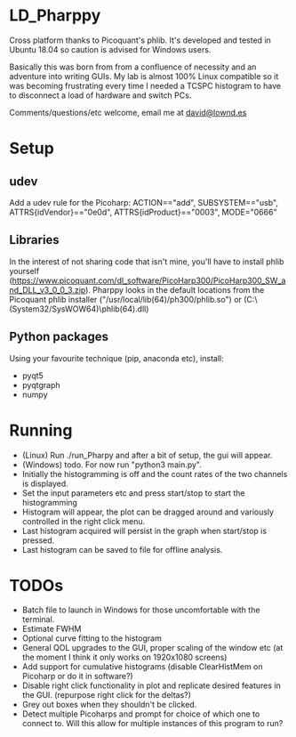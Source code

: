 # LD_Pharppy
Cross platform thanks to Picoquant's phlib. It's developed and tested in Ubuntu 18.04 so caution is advised for Windows users.

Basically this was born from from a confluence of necessity and an adventure into writing GUIs. My lab is almost 100% Linux compatible so it was becoming frustrating every time I needed a TCSPC histogram to have to disconnect a load of hardware and switch PCs. 

Comments/questions/etc welcome, email me at david@lownd.es

# Setup
## udev
Add a udev rule for the Picoharp: ACTION=="add", SUBSYSTEM=="usb", ATTRS{idVendor}=="0e0d", ATTRS{idProduct}=="0003", MODE="0666"
## Libraries
In the interest of not sharing code that isn't mine, you'll have to install phlib yourself (https://www.picoquant.com/dl_software/PicoHarp300/PicoHarp300_SW_and_DLL_v3_0_0_3.zip).
Pharppy looks in the default locations from the Picoquant phlib installer ("/usr/local/lib(64)/ph300/phlib.so") or (C:\\(System32/SysWOW64)\\phlib(64).dll)
## Python packages
Using your favourite technique (pip, anaconda etc), install:
- pyqt5
- pyqtgraph
- numpy

# Running
- (Linux) Run ./run_Pharpy and after a bit of setup, the gui will appear.
- (Windows) todo. For now run "python3 main.py".
- Initially the histogramming is off and the count rates of the two channels is displayed.
- Set the input parameters etc and press start/stop to start the histogramming
- Histogram will appear, the plot can be dragged around and variously controlled in the right click menu.
- Last histogram acquired will persist in the graph when start/stop is pressed.
- Last histogram can be saved to file for offline analysis.

# TODOs
- Batch file to launch in Windows for those uncomfortable with the terminal.
- Estimate FWHM
- Optional curve fitting to the histogram
- General QOL upgrades to the GUI, proper scaling of the window etc (at the moment I think it only works on 1920x1080 screens)
- Add support for cumulative histograms (disable ClearHistMem on Picoharp or do it in software?)
- Disable right click functionality in plot and replicate desired features in the GUI. (repurpose right click for the deltas?)
- Grey out boxes when they shouldn't be clicked.
- Detect multiple Picoharps and prompt for choice of which one to connect to. Will this allow for multiple instances of this program to run?
